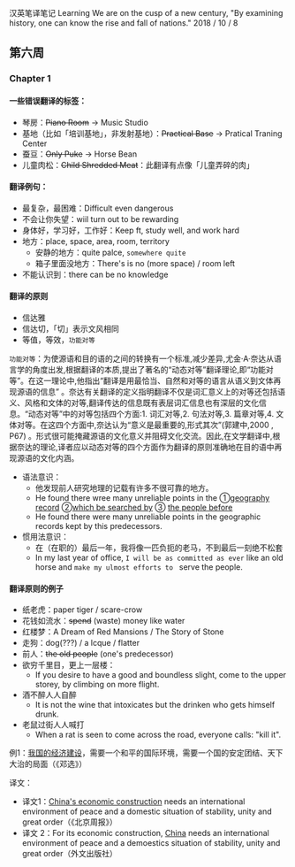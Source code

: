 汉英笔译笔记
Learning
We are on the cusp of a new century, "By examining history, one can know the rise and fall of nations." 
2018 / 10 / 8

## 第六周

### Chapter 1

#### 一些错误翻译的标签：

- 琴房：~~Piano Room~~ →  Music Studio
- 基地（比如「培训基地」，非发射基地）：~~Practical Base~~ → Pratical Traning Center
- 蚕豆：~~Only Puke~~ → Horse Bean
- 儿童肉松：~~Child Shredded Meat~~：此翻译有点像「儿童弄碎的肉」

#### 翻译例句：

- 最复杂，最困难：Difficult even dangerous
- 不会让你失望：wiil turn out to be rewarding
- 身体好，学习好，工作好：Keep ft, study well, and work hard
- 地方：place, space, area, room, territory
  - 安静的地方：quite palce, `somewhere quite`
  - 箱子里面没地方：There's is no (more space) / room left
- 不能认识到：there can be no knowledge

#### 翻译的原则

- 信达雅
- 信达切，「切」表示文风相同
- 等值，等效，`功能对等`

`功能对等`：为使源语和目的语的之间的转换有一个标准,减少差异,尤金·A·奈达从语言学的角度出发,根据翻译的本质,提出了著名的“动态对等”翻译理论,即“功能对等”。在这一理论中,他指出“翻译是用最恰当、自然和对等的语言从语义到文体再现源语的信息” 。奈达有关翻译的定义指明翻译不仅是词汇意义上的对等还包括语义、风格和文体的对等,翻译传达的信息既有表层词汇信息也有深层的文化信息。“动态对等”中的对等包括四个方面:1. 词汇对等,2. 句法对等,3. 篇章对等,4. 文体对等。在这四个方面中,奈达认为“意义是最重要的,形式其次”(郭建中,2000 , P67) 。形式很可能掩藏源语的文化意义并阻碍文化交流。因此,在文学翻译中,根据奈达的理论,译者应以动态对等的四个方面作为翻译的原则准确地在目的语中再现源语的文化内涵。

- 语法意识：
  - 他发现前人研究地理的记载有许多不很可靠的地方。
  - He found there wree many unreliable points in the ①<u>geography record</u> ②<u>which be searched by</u> ③ <u>the people before</u>
  - He found there were many unreliable points in the geographic records kept by this predecessors.
- 惯用法意识：
  - 在（在职的）最后一年，我将像一匹负扼的老马，不到最后一刻绝不松套
  - In my last year of office, `I will be as committed as ever` like an old horse and `make my ulmost efforts to ` serve the people.

#### 翻译原则的例子

- 纸老虎：paper tiger / scare-crow
- 花钱如流水：~~spend~~ (waste) money like water
- 红楼梦：A Dream of Red Mansions / The Story of Stone
- 走狗：dog(???) / a lcque / flatter
- 前人：~~the old people~~ (one's predecessor)
- 欲穷千里目，更上一层楼：
  - If you desire to have a good and boundless slight, come to the upper storey, by climbing on more flight.
- 酒不醉人人自醉
  - It is not the wine that intoxicates but the drinken who gets himself drunk.
- 老鼠过街人人喊打
  - When a rat is seen to come across the road, everyone calls: "kill it".



例1：<u>我国的经济建设</u>，需要一个和平的国际环境，需要一个国的安定团结、天下大治的局面（《邓选》）

译文：

- 译文1：<u>China's economic construction</u> needs an international environment of peace and a domestic situation of stability, unity and great order（《北京周报》）
- 译文 2：For its economic construction, <u>China</u> needs an international environment of peace and a demoestics situation of stability, unity and great order（外文出版社）